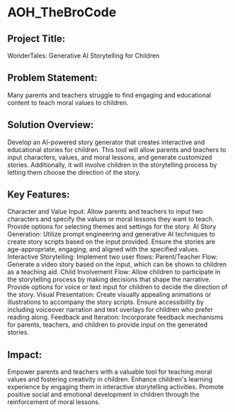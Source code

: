 # AOH_TheBroCode

## Project Title: 
WonderTales: Generative AI Storytelling for Children

## Problem Statement:
Many parents and teachers struggle to find engaging and educational content to teach moral values to children.

## Solution Overview:
Develop an AI-powered story generator that creates interactive and educational stories for children. This tool will allow parents and teachers to input characters, values, and moral lessons, and generate customized stories. Additionally, it will involve children in the storytelling process by letting them choose the direction of the story.

## Key Features:
Character and Value Input:
Allow parents and teachers to input two characters and specify the values or moral lessons they want to teach.
Provide options for selecting themes and settings for the story.
AI Story Generation:
Utilize prompt engineering and generative AI techniques to create story scripts based on the input provided.
Ensure the stories are age-appropriate, engaging, and aligned with the specified values.
Interactive Storytelling:
Implement two user flows:
Parent/Teacher Flow: Generate a video story based on the input, which can be shown to children as a teaching aid.
Child Involvement Flow: Allow children to participate in the storytelling process by making decisions that shape the narrative.
Provide options for voice or text input for children to decide the direction of the story.
Visual Presentation:
Create visually appealing animations or illustrations to accompany the story scripts.
Ensure accessibility by including voiceover narration and text overlays for children who prefer reading along.
Feedback and Iteration:
Incorporate feedback mechanisms for parents, teachers, and children to provide input on the generated stories.

## Impact:
Empower parents and teachers with a valuable tool for teaching moral values and fostering creativity in children.
Enhance children's learning experience by engaging them in interactive storytelling activities.
Promote positive social and emotional development in children through the reinforcement of moral lessons.
